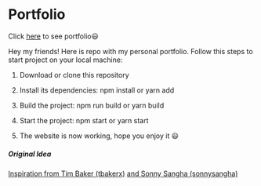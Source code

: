 # Portfolio

Click [here](https://ornate-sunflower-f83f9f.netlify.app) to see portfolio😃

Hey my friends! Here is repo with my personal portfolio. Follow this steps to start project on your local machine:

1. Download or clone this repository

2. Install its dependencies: npm install or yarn add

3. Build the project: npm run build or yarn build

4. Start the project: npm start or yarn start

5. The website is now working, hope you enjoy it 😃

##### Original Idea

<a href="https://github.com/tbakerx/react-resume-template/blob/master/README.md">Inspiration from Tim Baker (tbakerx)</a> <a href="https://github.com/sonnysangha/Resume-Portfolio-Starter-pack/blob/main/README.md">and Sonny Sangha (sonnysangha)</a> 
